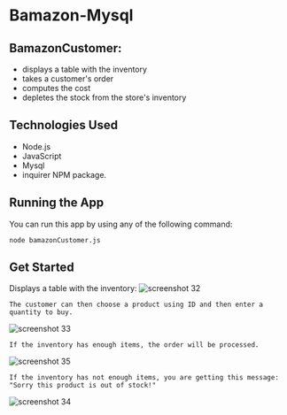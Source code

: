 # Bamazon-Mysql

## BamazonCustomer:
- displays a table with the inventory
- takes a customer's order
- computes the cost
- depletes the stock from the store's inventory

## Technologies Used
- Node.js
- JavaScript
- Mysql
- inquirer NPM package.

## Running the App
You can run this app by using any of the following command: 
```
node bamazonCustomer.js
```

## Get Started
Displays a table with the inventory:
![screenshot 32](https://user-images.githubusercontent.com/42070728/50037480-854fb100-ffc6-11e8-94a4-798b2667364b.png)

```
The customer can then choose a product using ID and then enter a quantity to buy.
```
![screenshot 33](https://user-images.githubusercontent.com/42070728/50037493-baf49a00-ffc6-11e8-8345-75c456d84351.png)

```
If the inventory has enough items, the order will be processed. 
```
![screenshot 35](https://user-images.githubusercontent.com/42070728/50037506-fb541800-ffc6-11e8-84a4-076e867556ae.png)

```
If the inventory has not enough items, you are getting this message: "Sorry this product is out of stock!"
```
![screenshot 34](https://user-images.githubusercontent.com/42070728/50037527-2c344d00-ffc7-11e8-987b-ae78d3d656e4.png)
